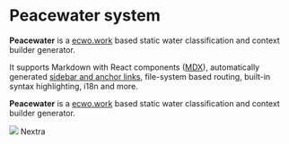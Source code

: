# Peacewater system

**Peacewater** is a [ecwo.work](https://ecwo.work) based static water classification and context builder generator.  

It supports Markdown with React components ([MDX](/docs/mdx)), automatically generated [sidebar and anchor links](/docs/anchors), file-system based routing, built-in syntax highlighting, i18n and more.


**Peacewater** is a [ecwo.work](https://ecwo.work) based static water classification and context builder generator.  



![](/art.png)
Nextra
